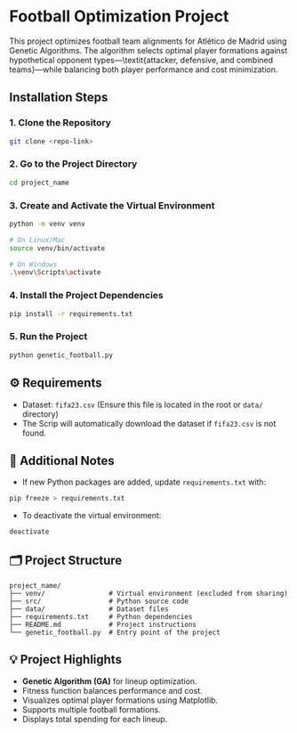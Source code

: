 # Football Optimization Project

This project optimizes football team alignments for Atlético de Madrid using Genetic Algorithms. The algorithm selects optimal player formations against hypothetical opponent types—\textit{attacker, defensive, and combined teams}—while balancing both player performance and cost minimization.

## Installation Steps

### 1. Clone the Repository
```bash
git clone <repo-link>
```

### 2. Go to the Project Directory
```bash
cd project_name
```

### 3. Create and Activate the Virtual Environment
```bash
python -m venv venv

# On Linux/Mac
source venv/bin/activate

# On Windows
.\venv\Scripts\activate
```

### 4. Install the Project Dependencies
```bash
pip install -r requirements.txt
```

### 5. Run the Project
```bash
python genetic_football.py
```

## ⚙️ Requirements
- Dataset: `fifa23.csv` (Ensure this file is located in the root or `data/` directory)
- The Scrip will automatically download the dataset if `fifa23.csv` is not found.

## 📄 Additional Notes
- If new Python packages are added, update `requirements.txt` with:
```bash
pip freeze > requirements.txt
```

- To deactivate the virtual environment:
```bash
deactivate
```

## 🗂️ Project Structure
```
project_name/
├── venv/                # Virtual environment (excluded from sharing)
├── src/                 # Python source code
├── data/                # Dataset files
├── requirements.txt     # Python dependencies
├── README.md            # Project instructions
└── genetic_football.py  # Entry point of the project
```

## 💡 Project Highlights
- **Genetic Algorithm (GA)** for lineup optimization.
- Fitness function balances performance and cost.
- Visualizes optimal player formations using Matplotlib.
- Supports multiple football formations.
- Displays total spending for each lineup.
